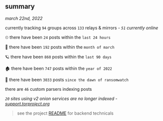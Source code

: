 
## summary
_march 22nd, 2022_

currently tracking `94` groups across `133` relays & mirrors - _`51` currently online_

⏲ there have been `24` posts within the `last 24 hours`

🦈 there have been `192` posts within the `month of march`

🪐 there have been `860` posts within the `last 90 days`

🏚 there have been `747` posts within the `year of 2022`

🦕 there have been `3033` posts `since the dawn of ransomwatch`

there are `46` custom parsers indexing posts

_`20` sites using v2 onion services are no longer indexed - [support.torproject.org](https://support.torproject.org/onionservices/v2-deprecation/)_

> see the project [README](https://github.com/thetanz/ransomwatch#ransomwatch--) for backend technicals
